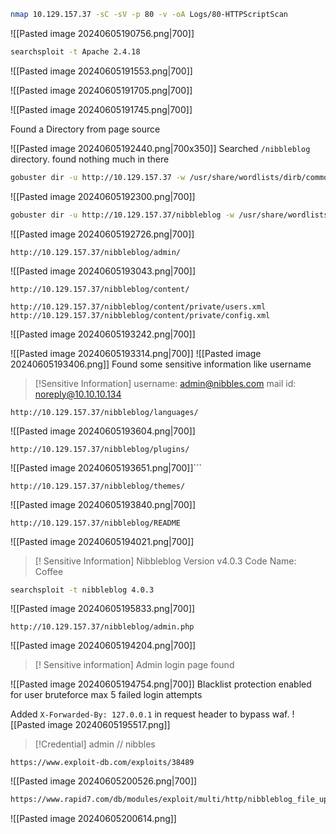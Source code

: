 
```sh
nmap 10.129.157.37 -sC -sV -p 80 -v -oA Logs/80-HTTPScriptScan
```
![[Pasted image 20240605190756.png|700]]

```sh
searchsploit -t Apache 2.4.18 
```
![[Pasted image 20240605191553.png|700]]

![[Pasted image 20240605191705.png|700]]

![[Pasted image 20240605191745.png|700]]

Found a Directory from page source 

![[Pasted image 20240605192440.png|700x350]]
Searched `/nibbleblog` directory. found nothing much in there

```sh
gobuster dir -u http://10.129.157.37 -w /usr/share/wordlists/dirb/common.txt -o ./Logs/80-Gobuster
```
![[Pasted image 20240605192300.png|700]]

```sh
gobuster dir -u http://10.129.157.37/nibbleblog -w /usr/share/wordlists/dirb/common.txt -o ./Logs/80-Gobuster_nibbleblog
```

![[Pasted image 20240605192726.png|700]]

```url
http://10.129.157.37/nibbleblog/admin/
```
![[Pasted image 20240605193043.png|700]]
```url
http://10.129.157.37/nibbleblog/content/

http://10.129.157.37/nibbleblog/content/private/users.xml
http://10.129.157.37/nibbleblog/content/private/config.xml
```
![[Pasted image 20240605193242.png|700]]

![[Pasted image 20240605193314.png|700]]
![[Pasted image 20240605193406.png]]
Found some sensitive information like username
> [!Sensitive Information]
>username:  admin@nibbles.com
> mail id: noreply@10.10.10.134

```url
http://10.129.157.37/nibbleblog/languages/
```
![[Pasted image 20240605193604.png|700]]

```url
http://10.129.157.37/nibbleblog/plugins/
```
![[Pasted image 20240605193651.png|700]]```

```url
http://10.129.157.37/nibbleblog/themes/
```
![[Pasted image 20240605193840.png|700]]
```url
http://10.129.157.37/nibbleblog/README
```
![[Pasted image 20240605194021.png|700]]
> [! Sensitive Information]
> Nibbleblog Version v4.0.3
> Code Name: Coffee

```sh
searchsploit -t nibbleblog 4.0.3   
```
![[Pasted image 20240605195833.png|700]]

```url
http://10.129.157.37/nibbleblog/admin.php
```
![[Pasted image 20240605194204.png|700]]
> [! Sensitive information]
> Admin login page found

![[Pasted image 20240605194754.png|700]]
Blacklist protection enabled for user bruteforce
max 5 failed login attempts

Added `X-Forwarded-By: 127.0.0.1` in request header to bypass waf.
![[Pasted image 20240605195517.png]]
> [!Credential]
> admin // nibbles

```url
https://www.exploit-db.com/exploits/38489
```
![[Pasted image 20240605200526.png|700]]

```sh
https://www.rapid7.com/db/modules/exploit/multi/http/nibbleblog_file_upload/
```
![[Pasted image 20240605200614.png]]